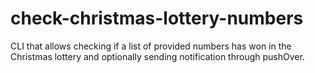 # check-christmas-lottery-numbers
CLI that allows checking if a list of provided numbers has won in the Christmas lottery and optionally sending notification through pushOver.
